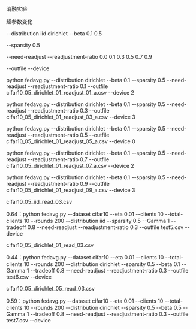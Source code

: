 消融实验

超参数变化

--distribution iid dirichlet
--beta 0.1 0.5

--sparsity 0.5

--need-readjust
--readjustment-ratio 0.0 0.1 0.3 0.5 0.7 0.9

--outfile
--device

python fedavg.py --distribution dirichlet --beta 0.1 --sparsity 0.5 --need-readjust --readjustment-ratio 0.1 --outfile cifar10_05_dirichlet_01_readjust_01_a.csv --device 2

python fedavg.py --distribution dirichlet --beta 0.1 --sparsity 0.5 --need-readjust --readjustment-ratio 0.3 --outfile cifar10_05_dirichlet_01_readjust_03_a.csv --device 3

python fedavg.py --distribution dirichlet --beta 0.1 --sparsity 0.5 --need-readjust --readjustment-ratio 0.5 --outfile cifar10_05_dirichlet_01_readjust_05_a.csv --device 0

python fedavg.py --distribution dirichlet --beta 0.1 --sparsity 0.5 --need-readjust --readjustment-ratio 0.7 --outfile cifar10_05_dirichlet_01_readjust_07_a.csv --device 2

python fedavg.py --distribution dirichlet --beta 0.1 --sparsity 0.5 --need-readjust --readjustment-ratio 0.9 --outfile cifar10_05_dirichlet_01_readjust_09_a.csv --device 3





cifar10_05_iid_read_03.csv

0.64：python fedavg.py --dataset cifar10 --eta 0.01 --clients 10 --total-clients 10 --rounds 200 --distribution iid --sparsity 0.5 --Gamma 1 --tradeoff 0.8 --need-readjust --readjustment-ratio 0.3 --outfile test5.csv --device

cifar10_05_dirichlet_01_read_03.csv

0.44：python fedavg.py --dataset cifar10 --eta 0.01 --clients 10 --total-clients 10 --rounds 200 --distribution dirichlet --sparsity 0.5 --beta 0.1 --Gamma 1 --tradeoff 0.8 --need-readjust --readjustment-ratio 0.3 --outfile test6.csv --device

cifar10_05_dirichlet_05_read_03.csv

0.59：python fedavg.py --dataset cifar10 --eta 0.01 --clients 10 --total-clients 10 --rounds 200 --distribution dirichlet --sparsity 0.5 --beta 0.5 --Gamma 1 --tradeoff 0.8 --need-readjust --readjustment-ratio 0.3 --outfile test7.csv --device
